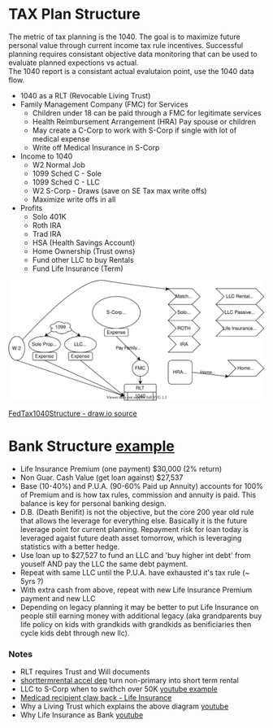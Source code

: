 # TAX Plan Structure

The metric of tax planning is the 1040.
The goal is to maximize future personal value through current income tax rule incentives. 
Successful planning requires consistant objective data monitoring that can be used to evaluate planned expections vs actual.  
The 1040 report is a consistant actual evalutaion point, use the 1040 data flow.

- 1040 as a RLT (Revocable Living Trust)
- Family Management Company (FMC) for Services
    - Children under 18 can be paid through a FMC for legitimate services
    - Health Reimbursement Arrangement (HRA) Pay spouse or children
    - May create a C-Corp to work with S-Corp if single with lot of medical expense
    - Write off Medical Insurance in S-Corp
- Income to 1040
    - W2 Normal Job
    - 1099 Sched C - Sole
    - 1099 Sched C - LLC
    - W2 S-Corp - Draws (save on SE Tax max write offs)
    - Maximize write offs in all
- Profits
    - Solo 401K
    - Roth IRA
    - Trad IRA
    - HSA (Health Savings Account)
    - Home Ownership (Trust owns)
    - Fund other LLC to buy Rentals
    - Fund Life Insurance (Term)


![FedTax1040Structure](FedTax1040Structure.svg)


[FedTax1040Structure - draw.io source](FedTax1040Structure.drawio)

# Bank Structure [example](https://youtu.be/j--cvfqcwxo?t=745)
- Life Insurance Premium (one payment) $30,000 (2% return)
- Non Guar. Cash Value (get loan against) $27,537
- Base (10-40%) and P.U.A. (90-60% Paid up Annuity) accounts for 100% of Premium and is how tax rules, commission and annuity is paid.  This balance is key for personal banking design.
- D.B. (Death Benifit) is not the objective, but the core 200 year old rule that allows the leverage for everything else.  Basically it is the future leverage point for current planning.  Repayment risk for loan today is leveraged agaist future death asset tomorrow, which is leveraging statistics with a better hedge.
- Use loan up to $27,527 to fund an LLC and 'buy higher int debt' from youself AND pay the LLC the same debt payment.
- Repeat with same LLC until the P.U.A. have exhausted it's tax rule (~ 5yrs ?)
- With extra cash from above, repeat with new Life Insurance Premium payment and new LLC
- Depending on legacy planning it may be better to put Life Insurance on people still earning money with additional legacy (aka grandparents buy life policy on kids with grandkids with grandkids as benificiaries then cycle kids debt through new llc). 

### Notes
- RLT requires Trust and Will documents
- [shorttermrental accel dep](./shorttermrental) turn non-primary into short term rental
- LLC to S-Corp when to swithch over 50K [youtube example](https://www.youtube.com/watch?v=LUpyc89bgBU)
- [Medicad recipient claw back - Life Insurance](https://wisconsinexaminer.com/2021/11/11/draft-bill-would-limit-what-state-can-claw-back-when-medicaid-recipients-die/)
- Why a Living Trust which explains the above diagram [youtube](https://www.youtube.com/watch?v=je9Z1BJSCAU)
- Why Life Insurance as Bank [youtube](https://www.youtube.com/watch?v=j--cvfqcwxo)
